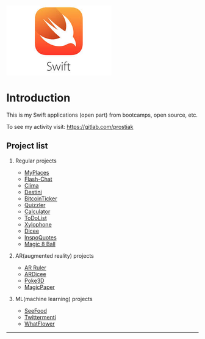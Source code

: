 ![swift_pic](img/swift.jpeg)

# Introduction                  

This is my Swift applications (open part) from bootcamps, open source, etc.

To see my activity visit: https://gitlab.com/prostiak        
        
     


**Project list**
---

1. Regular projects

    + [MyPlaces](https://github.com/prostiak/Swift/blob/master/Other%20projects/MyPlaces/README.md)        
    + [Flash-Chat](https://github.com/prostiak/Swift/blob/master/Boootcamp%20projects/Flash-Chat/README.md)    
    + [Clima](https://github.com/prostiak/Swift/blob/master/Boootcamp%20projects/Clima/README.md)
    + [Destini](https://github.com/prostiak/Swift/blob/master/Boootcamp%20projects/Destini/README.md)
    + [BitcoinTicker](https://github.com/prostiak/Swift/blob/master/Boootcamp%20projects/BitcoinTicker/README.md)
    + [Quizzler](https://github.com/prostiak/Swift/blob/master/Boootcamp%20projects/Quizzler/README.md)
    + [Calculator](https://github.com/prostiak/Swift/blob/master/Boootcamp%20projects/Calculator/README.md)
    + [ToDoList](https://github.com/prostiak/Swift/blob/master/Boootcamp%20projects/ToDoList/README.md)
    + [Xylophone](https://github.com/prostiak/Swift/blob/master/Boootcamp%20projects/Xylophone/README.md)
    + [Dicee](https://github.com/prostiak/Swift/blob/master/Boootcamp%20projects/Dicee/README.md)
    + [InspoQuotes](https://github.com/prostiak/Swift/blob/master/Boootcamp%20projects/InspoQuotes/README.md)
    + [Magic 8 Ball](https://github.com/prostiak/Swift/blob/master/Boootcamp%20projects/Magic%208%20Ball/README.md)

2. AR(augmented reality) projects

    + [AR Ruler](https://github.com/prostiak/Swift/blob/master/Boootcamp%20projects/AR%20Ruler/README.md)
    + [ARDicee](https://github.com/prostiak/Swift/blob/master/Boootcamp%20projects/ARDicee/README.md)
    + [Poke3D](https://github.com/prostiak/Swift/blob/master/Boootcamp%20projects/Poke3D/README.md)
    + [MagicPaper](https://github.com/prostiak/Swift/blob/master/Boootcamp%20projects/MagicPaper/README.md)

3. ML(machine learning) projects

    + [SeeFood](https://github.com/prostiak/Swift/blob/master/Boootcamp%20projects/SeeFood/README.md)
    + [Twittermenti](https://github.com/prostiak/Swift/blob/master/Boootcamp%20projects/Twittermenti/README.md)
    + [WhatFlower](https://github.com/prostiak/Swift/blob/master/Boootcamp%20projects/WhatFlower/README.md)


---


